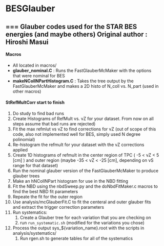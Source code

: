 # BESGlauber
===
Glauber codes used for the STAR BES energies (and maybe others)
Original author : Hiroshi Masui
---

#### Macros
- All located in macros/
- **glauber_nominal.C** : Runs the FastGlauberMcMaker with the options that were nominal for BES
- **makeNCollNPartHistogram.C** : Takes the tree output by the FastGlauberMcMaker and makes a 2D histo of N\_coll vs. N\_part (used in other macros)



#### StRefMultCorr start to finish
1. Do study to find bad runs
2. Create Histograms of RefMult vs. vZ for your dataset. From now on all steps assume that bad runs are rejected)
3. Fit the max refmlut vs vZ to find corrections for vZ (out of scope of this code, also not implemented well for BES, simply used N degree polinomial)
4. Re-histogram the refmult for your dataset with the vZ corrections applied
5. Create 1D histograms of refmult in the center region of TPC ( -5 < vZ < 5 [cm] ) and outer region (maybe -35 < vZ < -25 [cm], depending on vS range for that dataset)
6. Run the nominal glauber version of the FastGlauberMcMaker to produce glauber trees
7. Make an hNCollNPart histogram for use in the NBD fitting
8. Fit the NBD using the nbdSweep.py and the doNbdFitMaker.c macros to find the best NBD fit parameters
9. Repeate the fit for the outer region 
10. Use analysis/mcGlauberFit.C to fit the centeral and outer glauber fits and extract the trigger correction parameters
11. Run systematics:
	1. Create a Glauber tree for each variation that you are checking on
	2. run `run_systematic.sh` (modified for the variations you chose)
12. Process the output sys\_${variation\_name}.root with the scripts in analysis/systematics/
	1. Run rgen.sh to generate tables for all of the systematics
